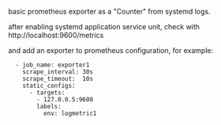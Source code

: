 
basic prometheus exporter as a "Counter" from systemd logs.

after enabling systemd application service unit, check with http://localhost:9600/metrics

and add an exporter to prometheus configuration, for example:
```
  - job_name: exporter1
    scrape_interval: 30s
    scrape_timeout:  10s
    static_configs:
      - targets:  
        - 127.0.0.5:9600
        labels:
          env: logmetric1
```  
